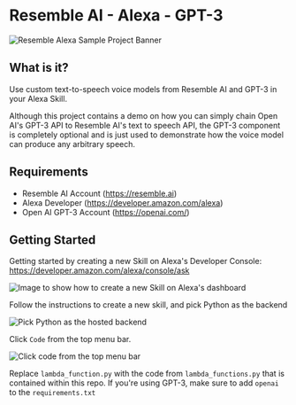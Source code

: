 # Resemble AI - Alexa - GPT-3

![Resemble Alexa Sample Project Banner](https://www.resemble.ai/wp-content/uploads/2021/02/banner-alexa.jpg)
## What is it?

Use custom text-to-speech voice models from Resemble AI and GPT-3 in your Alexa Skill.

Although this project contains a demo on how you can simply chain Open AI's GPT-3 API to Resemble AI's text to speech API, the GPT-3 component is completely optional and is just used to demonstrate how the voice model can produce any arbitrary speech.

## Requirements

- Resemble AI Account (https://resemble.ai)
- Alexa Developer (https://developer.amazon.com/alexa)
- Open AI GPT-3 Account (https://openai.com/)

## Getting Started

Getting started by creating a new Skill on Alexa's Developer Console: https://developer.amazon.com/alexa/console/ask

![Image to show how to create a new Skill on Alexa's dashboard](https://www.resemble.ai/wp-content/uploads/2021/02/alexa-new-skill.png)

Follow the instructions to create a new skill, and pick Python as the backend

![Pick Python as the hosted backend](https://www.resemble.ai/wp-content/uploads/2021/02/alexa-python.png)

Click `Code` from the top menu bar.

![Click code from the top menu bar](https://www.resemble.ai/wp-content/uploads/2021/02/alexa-code.png)

Replace `lambda_function.py` with the code from `lambda_functions.py` that is contained within this repo. If you're using GPT-3, make sure to add `openai` to the `requirements.txt`
